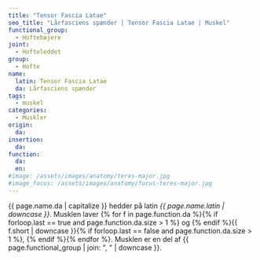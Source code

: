 ```yaml
---
title: "Tensor Fascia Latae"
seo_title: "Lårfasciens spænder | Tensor Fascia Latae | Muskel"
functional_group:
  - Hoftebøjere
joint:
  - Hofteleddet
group:
  - Hofte
name:
  latin: Tensor Fascia Latae
  da: Lårfasciens spænder
tags:
  - muskel
categories:
  - Muskler
origin:
  da:
insertion:
  da:
function:
  da:
  en:
#image: /assets/images/anatomy/teres-major.jpg
#image_focus: /assets/images/anatomy/focus-teres-major.jpg
---
```


{{ page.name.da | capitalize }} hedder på latin *{{ page.name.latin | downcase }}*. Musklen laver {% for f in page.function.da %}{% if forloop.last == true and page.function.da.size > 1 %} og {% endif %}{{ f.short | downcase  }}{% if forloop.last == false and page.function.da.size > 1 %}, {% endif %}{% endfor %}. Musklen er en del af {{ page.functional_group | join: ", " | downcase }}.

